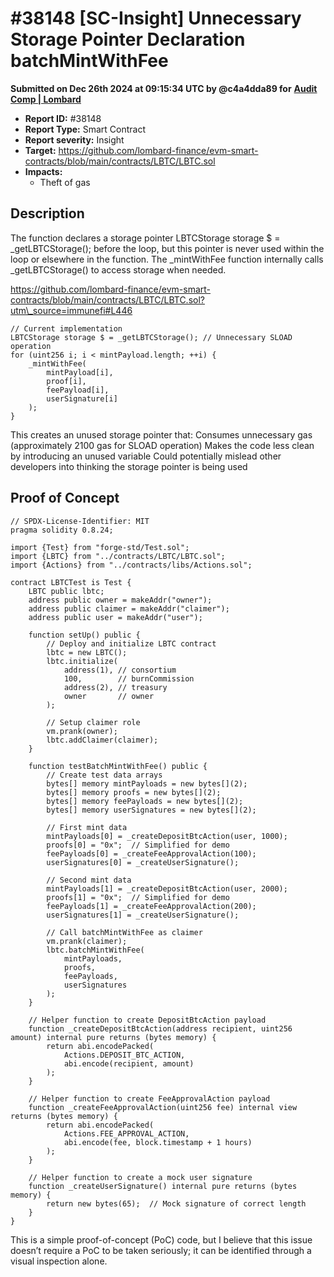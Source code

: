 # #38148 \[SC-Insight] Unnecessary Storage Pointer Declaration batchMintWithFee

**Submitted on Dec 26th 2024 at 09:15:34 UTC by @c4a4dda89 for** [**Audit Comp | Lombard**](https://immunefi.com/audit-competition/audit-comp-lombard)

* **Report ID:** #38148
* **Report Type:** Smart Contract
* **Report severity:** Insight
* **Target:** https://github.com/lombard-finance/evm-smart-contracts/blob/main/contracts/LBTC/LBTC.sol
* **Impacts:**
  * Theft of gas

## Description

The function declares a storage pointer LBTCStorage storage $ = \_getLBTCStorage(); before the loop, but this pointer is never used within the loop or elsewhere in the function. The \_mintWithFee function internally calls \_getLBTCStorage() to access storage when needed.

https://github.com/lombard-finance/evm-smart-contracts/blob/main/contracts/LBTC/LBTC.sol?utm\_source=immunefi#L446

```
// Current implementation
LBTCStorage storage $ = _getLBTCStorage(); // Unnecessary SLOAD operation
for (uint256 i; i < mintPayload.length; ++i) {
    _mintWithFee(
        mintPayload[i],
        proof[i],
        feePayload[i],
        userSignature[i]
    );
}
```

This creates an unused storage pointer that: Consumes unnecessary gas (approximately 2100 gas for SLOAD operation) Makes the code less clean by introducing an unused variable Could potentially mislead other developers into thinking the storage pointer is being used

## Proof of Concept

```
// SPDX-License-Identifier: MIT
pragma solidity 0.8.24;

import {Test} from "forge-std/Test.sol";
import {LBTC} from "../contracts/LBTC/LBTC.sol";
import {Actions} from "../contracts/libs/Actions.sol";

contract LBTCTest is Test {
    LBTC public lbtc;
    address public owner = makeAddr("owner");
    address public claimer = makeAddr("claimer");
    address public user = makeAddr("user");
    
    function setUp() public {
        // Deploy and initialize LBTC contract
        lbtc = new LBTC();
        lbtc.initialize(
            address(1), // consortium
            100,        // burnCommission
            address(2), // treasury
            owner       // owner
        );
        
        // Setup claimer role
        vm.prank(owner);
        lbtc.addClaimer(claimer);
    }

    function testBatchMintWithFee() public {
        // Create test data arrays
        bytes[] memory mintPayloads = new bytes[](2);
        bytes[] memory proofs = new bytes[](2);
        bytes[] memory feePayloads = new bytes[](2);
        bytes[] memory userSignatures = new bytes[](2);

        // First mint data
        mintPayloads[0] = _createDepositBtcAction(user, 1000);
        proofs[0] = "0x";  // Simplified for demo
        feePayloads[0] = _createFeeApprovalAction(100);
        userSignatures[0] = _createUserSignature();

        // Second mint data
        mintPayloads[1] = _createDepositBtcAction(user, 2000);
        proofs[1] = "0x";  // Simplified for demo
        feePayloads[1] = _createFeeApprovalAction(200);
        userSignatures[1] = _createUserSignature();

        // Call batchMintWithFee as claimer
        vm.prank(claimer);
        lbtc.batchMintWithFee(
            mintPayloads,
            proofs,
            feePayloads,
            userSignatures
        );
    }

    // Helper function to create DepositBtcAction payload
    function _createDepositBtcAction(address recipient, uint256 amount) internal pure returns (bytes memory) {
        return abi.encodePacked(
            Actions.DEPOSIT_BTC_ACTION,
            abi.encode(recipient, amount)
        );
    }

    // Helper function to create FeeApprovalAction payload
    function _createFeeApprovalAction(uint256 fee) internal view returns (bytes memory) {
        return abi.encodePacked(
            Actions.FEE_APPROVAL_ACTION,
            abi.encode(fee, block.timestamp + 1 hours)
        );
    }

    // Helper function to create a mock user signature
    function _createUserSignature() internal pure returns (bytes memory) {
        return new bytes(65);  // Mock signature of correct length
    }
}
```

This is a simple proof-of-concept (PoC) code, but I believe that this issue doesn’t require a PoC to be taken seriously; it can be identified through a visual inspection alone.
